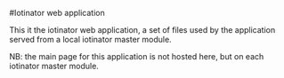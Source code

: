 #Iotinator web application

This it the iotinator web application, a set of files used by the application served from a local iotinator master module.

NB: the main page for this application is not hosted here, but on each iotinator master module.
